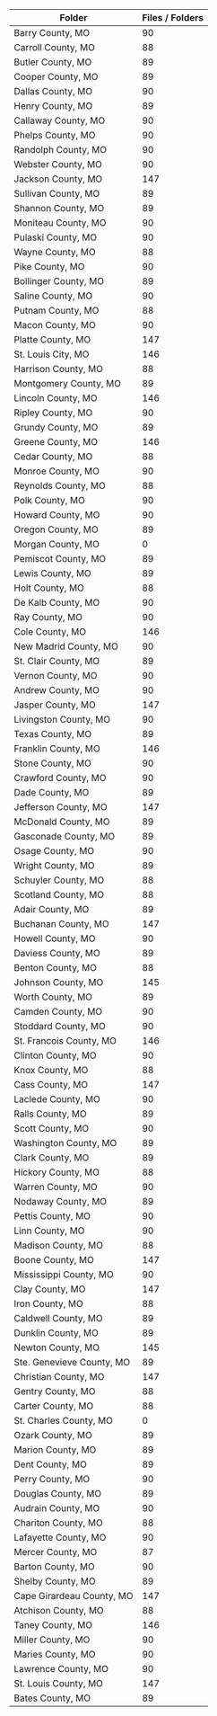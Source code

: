 | Folder                    |   Files / Folders |
|---------------------------|-------------------|
| Barry County, MO          |                90 |
| Carroll County, MO        |                88 |
| Butler County, MO         |                89 |
| Cooper County, MO         |                89 |
| Dallas County, MO         |                90 |
| Henry County, MO          |                89 |
| Callaway County, MO       |                90 |
| Phelps County, MO         |                90 |
| Randolph County, MO       |                90 |
| Webster County, MO        |                90 |
| Jackson County, MO        |               147 |
| Sullivan County, MO       |                89 |
| Shannon County, MO        |                89 |
| Moniteau County, MO       |                90 |
| Pulaski County, MO        |                90 |
| Wayne County, MO          |                88 |
| Pike County, MO           |                90 |
| Bollinger County, MO      |                89 |
| Saline County, MO         |                90 |
| Putnam County, MO         |                88 |
| Macon County, MO          |                90 |
| Platte County, MO         |               147 |
| St. Louis City, MO        |               146 |
| Harrison County, MO       |                88 |
| Montgomery County, MO     |                89 |
| Lincoln County, MO        |               146 |
| Ripley County, MO         |                90 |
| Grundy County, MO         |                89 |
| Greene County, MO         |               146 |
| Cedar County, MO          |                88 |
| Monroe County, MO         |                90 |
| Reynolds County, MO       |                88 |
| Polk County, MO           |                90 |
| Howard County, MO         |                90 |
| Oregon County, MO         |                89 |
| Morgan County, MO         |                 0 |
| Pemiscot County, MO       |                89 |
| Lewis County, MO          |                89 |
| Holt County, MO           |                88 |
| De Kalb County, MO        |                90 |
| Ray County, MO            |                90 |
| Cole County, MO           |               146 |
| New Madrid County, MO     |                90 |
| St. Clair County, MO      |                89 |
| Vernon County, MO         |                90 |
| Andrew County, MO         |                90 |
| Jasper County, MO         |               147 |
| Livingston County, MO     |                90 |
| Texas County, MO          |                89 |
| Franklin County, MO       |               146 |
| Stone County, MO          |                90 |
| Crawford County, MO       |                90 |
| Dade County, MO           |                89 |
| Jefferson County, MO      |               147 |
| McDonald County, MO       |                89 |
| Gasconade County, MO      |                89 |
| Osage County, MO          |                90 |
| Wright County, MO         |                89 |
| Schuyler County, MO       |                88 |
| Scotland County, MO       |                88 |
| Adair County, MO          |                89 |
| Buchanan County, MO       |               147 |
| Howell County, MO         |                90 |
| Daviess County, MO        |                89 |
| Benton County, MO         |                88 |
| Johnson County, MO        |               145 |
| Worth County, MO          |                89 |
| Camden County, MO         |                90 |
| Stoddard County, MO       |                90 |
| St. Francois County, MO   |               146 |
| Clinton County, MO        |                90 |
| Knox County, MO           |                88 |
| Cass County, MO           |               147 |
| Laclede County, MO        |                90 |
| Ralls County, MO          |                89 |
| Scott County, MO          |                90 |
| Washington County, MO     |                89 |
| Clark County, MO          |                89 |
| Hickory County, MO        |                88 |
| Warren County, MO         |                90 |
| Nodaway County, MO        |                89 |
| Pettis County, MO         |                90 |
| Linn County, MO           |                90 |
| Madison County, MO        |                88 |
| Boone County, MO          |               147 |
| Mississippi County, MO    |                90 |
| Clay County, MO           |               147 |
| Iron County, MO           |                88 |
| Caldwell County, MO       |                89 |
| Dunklin County, MO        |                89 |
| Newton County, MO         |               145 |
| Ste. Genevieve County, MO |                89 |
| Christian County, MO      |               147 |
| Gentry County, MO         |                88 |
| Carter County, MO         |                88 |
| St. Charles County, MO    |                 0 |
| Ozark County, MO          |                89 |
| Marion County, MO         |                89 |
| Dent County, MO           |                89 |
| Perry County, MO          |                90 |
| Douglas County, MO        |                89 |
| Audrain County, MO        |                90 |
| Chariton County, MO       |                88 |
| Lafayette County, MO      |                90 |
| Mercer County, MO         |                87 |
| Barton County, MO         |                90 |
| Shelby County, MO         |                89 |
| Cape Girardeau County, MO |               147 |
| Atchison County, MO       |                88 |
| Taney County, MO          |               146 |
| Miller County, MO         |                90 |
| Maries County, MO         |                90 |
| Lawrence County, MO       |                90 |
| St. Louis County, MO      |               147 |
| Bates County, MO          |                89 |